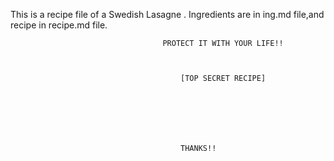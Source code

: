  This is a recipe file of a Swedish Lasagne .
 Ingredients are in ing.md file,and recipe in recipe.md file.







                                      PROTECT IT WITH YOUR LIFE!!                          


                                         
                                          [TOP SECRET RECIPE]







                                          THANKS!!